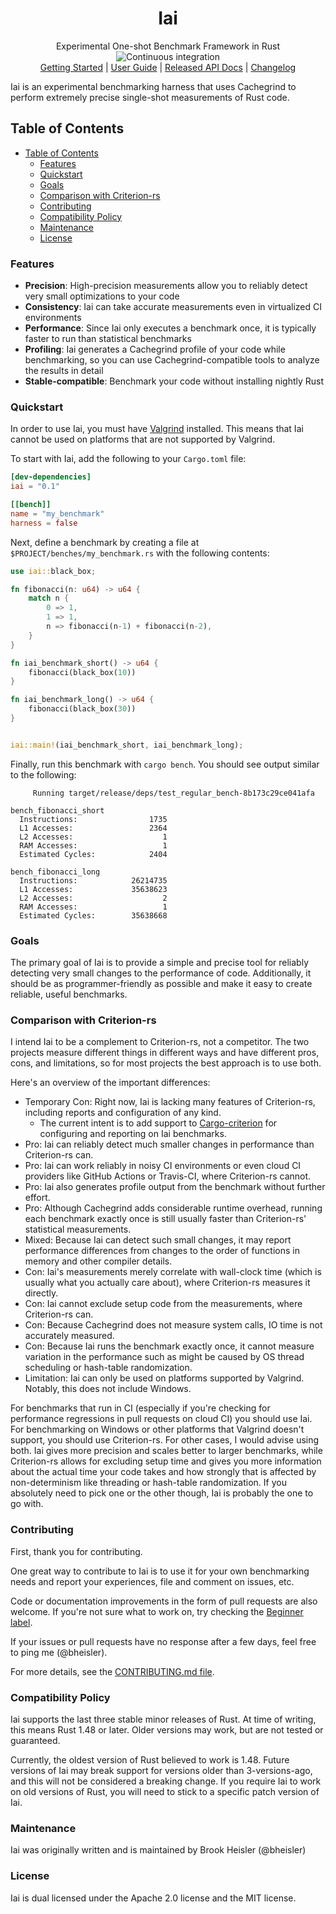 <h1 align="center">Iai</h1>

<div align="center">Experimental One-shot Benchmark Framework in Rust</div>

<div align="center">
    <img src="https://github.com/bheisler/iai/workflows/Continuous%20integration/badge.svg" alt="Continuous integration">
</div>

<div align="center">
	<a href="https://bheisler.github.io/criterion.rs/book/iai/getting_started.html">Getting Started</a>
    |
    <a href="https://bheisler.github.io/criterion.rs/book/iai/iai.html">User Guide</a>
    |
    <a href="https://docs.rs/crate/iai/">Released API Docs</a>
    |
    <a href="https://github.com/bheisler/iai/blob/master/CHANGELOG.md">Changelog</a>
</div>

Iai is an experimental benchmarking harness that uses Cachegrind to perform extremely precise
single-shot measurements of Rust code.

## Table of Contents
- [Table of Contents](#table-of-contents)
  - [Features](#features)
  - [Quickstart](#quickstart)
  - [Goals](#goals)
  - [Comparison with Criterion-rs](#comparison-with-criterion-rs)
  - [Contributing](#contributing)
  - [Compatibility Policy](#compatibility-policy)
  - [Maintenance](#maintenance)
  - [License](#license)

### Features

- __Precision__: High-precision measurements allow you to reliably detect very small optimizations to your code
- __Consistency__: Iai can take accurate measurements even in virtualized CI environments
- __Performance__: Since Iai only executes a benchmark once, it is typically faster to run than statistical benchmarks
- __Profiling__: Iai generates a Cachegrind profile of your code while benchmarking, so you can use Cachegrind-compatible tools to analyze the results in detail
- __Stable-compatible__: Benchmark your code without installing nightly Rust

### Quickstart

In order to use Iai, you must have [Valgrind] installed. This means that Iai cannot be used on
platforms that are not supported by Valgrind.

[Valgrind]: https://www.valgrind.org

To start with Iai, add the following to your `Cargo.toml` file:

```toml
[dev-dependencies]
iai = "0.1"

[[bench]]
name = "my_benchmark"
harness = false
```

Next, define a benchmark by creating a file at `$PROJECT/benches/my_benchmark.rs` with the following contents:

```rust
use iai::black_box;

fn fibonacci(n: u64) -> u64 {
    match n {
        0 => 1,
        1 => 1,
        n => fibonacci(n-1) + fibonacci(n-2),
    }
}

fn iai_benchmark_short() -> u64 {
    fibonacci(black_box(10))
}

fn iai_benchmark_long() -> u64 {
    fibonacci(black_box(30))
}


iai::main!(iai_benchmark_short, iai_benchmark_long);
```

Finally, run this benchmark with `cargo bench`. You should see output similar to the following:

```
     Running target/release/deps/test_regular_bench-8b173c29ce041afa

bench_fibonacci_short
  Instructions:                1735
  L1 Accesses:                 2364
  L2 Accesses:                    1
  RAM Accesses:                   1
  Estimated Cycles:            2404

bench_fibonacci_long
  Instructions:            26214735
  L1 Accesses:             35638623
  L2 Accesses:                    2
  RAM Accesses:                   1
  Estimated Cycles:        35638668
```

### Goals

The primary goal of Iai is to provide a simple and precise tool for reliably detecting very small changes to the performance of code. Additionally, it should be as programmer-friendly as possible and make it easy to create reliable, useful benchmarks.

### Comparison with Criterion-rs

I intend Iai to be a complement to Criterion-rs, not a competitor. The two projects measure different
things in different ways and have different pros, cons, and limitations, so for most projects the
best approach is to use both.

Here's an overview of the important differences:
- Temporary Con: Right now, Iai is lacking many features of Criterion-rs, including reports and configuration of any kind.
    - The current intent is to add support to [Cargo-criterion] for configuring and reporting on Iai benchmarks.
- Pro: Iai can reliably detect much smaller changes in performance than Criterion-rs can.
- Pro: Iai can work reliably in noisy CI environments or even cloud CI providers like GitHub Actions or Travis-CI, where Criterion-rs cannot.
- Pro: Iai also generates profile output from the benchmark without further effort.
- Pro: Although Cachegrind adds considerable runtime overhead, running each benchmark exactly once is still usually faster than Criterion-rs' statistical measurements.
- Mixed: Because Iai can detect such small changes, it may report performance differences from changes to the order of functions in memory and other compiler details.
- Con: Iai's measurements merely correlate with wall-clock time (which is usually what you actually care about), where Criterion-rs measures it directly.
- Con: Iai cannot exclude setup code from the measurements, where Criterion-rs can.
- Con: Because Cachegrind does not measure system calls, IO time is not accurately measured.
- Con: Because Iai runs the benchmark exactly once, it cannot measure variation in the performance such as might be caused by OS thread scheduling or hash-table randomization.
- Limitation: Iai can only be used on platforms supported by Valgrind. Notably, this does not include Windows.

For benchmarks that run in CI (especially if you're checking for performance regressions in pull 
requests on cloud CI) you should use Iai. For benchmarking on Windows or other platforms that
Valgrind doesn't support, you should use Criterion-rs. For other cases, I would advise using both.
Iai gives more precision and scales better to larger benchmarks, while Criterion-rs allows for
excluding setup time and gives you more information about the actual time your code takes and how
strongly that is affected by non-determinism like threading or hash-table randomization. If you
absolutely need to pick one or the other though, Iai is probably the one to go with.

[Cargo-criterion]: https://github.com/bheisler/cargo-criterion

### Contributing

First, thank you for contributing.

One great way to contribute to Iai is to use it for your own benchmarking needs and report your experiences, file and comment on issues, etc.

Code or documentation improvements in the form of pull requests are also welcome. If you're not
sure what to work on, try checking the 
[Beginner label](https://github.com/bheisler/iai/issues?q=is%3Aissue+is%3Aopen+label%3ABeginner).

If your issues or pull requests have no response after a few days, feel free to ping me (@bheisler).

For more details, see the [CONTRIBUTING.md file](https://github.com/bheisler/iai/blob/master/CONTRIBUTING.md).

### Compatibility Policy

Iai supports the last three stable minor releases of Rust. At time of
writing, this means Rust 1.48 or later. Older versions may work, but are not tested or guaranteed.

Currently, the oldest version of Rust believed to work is 1.48. Future versions of Iai may
break support for versions older than 3-versions-ago, and this will not be considered a breaking change. If you
require Iai to work on old versions of Rust, you will need to stick to a
specific patch version of Iai.

### Maintenance

Iai was originally written and is maintained by Brook Heisler (@bheisler)

### License

Iai is dual licensed under the Apache 2.0 license and the MIT license.
